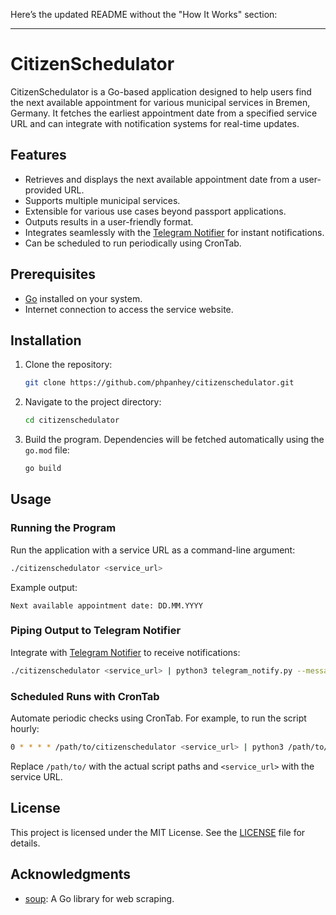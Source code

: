 Here’s the updated README without the "How It Works" section:

---

# CitizenSchedulator

CitizenSchedulator is a Go-based application designed to help users find the next available appointment for various municipal services in Bremen, Germany. It fetches the earliest appointment date from a specified service URL and can integrate with notification systems for real-time updates.

## Features

- Retrieves and displays the next available appointment date from a user-provided URL.
- Supports multiple municipal services.
- Extensible for various use cases beyond passport applications.
- Outputs results in a user-friendly format.
- Integrates seamlessly with the [Telegram Notifier](https://github.com/phpanhey/telegram_notify) for instant notifications.
- Can be scheduled to run periodically using CronTab.

## Prerequisites

- [Go](https://golang.org/dl/) installed on your system.
- Internet connection to access the service website.

## Installation

1. Clone the repository:
   ```bash
   git clone https://github.com/phpanhey/citizenschedulator.git
   ```
2. Navigate to the project directory:
   ```bash
   cd citizenschedulator
   ```
3. Build the program. Dependencies will be fetched automatically using the `go.mod` file:
   ```bash
   go build
   ```

## Usage

### Running the Program
Run the application with a service URL as a command-line argument:
```bash
./citizenschedulator <service_url>
```
Example output:
```
Next available appointment date: DD.MM.YYYY
```

### Piping Output to Telegram Notifier
Integrate with [Telegram Notifier](https://github.com/phpanhey/telegram_notify) to receive notifications:
```bash
./citizenschedulator <service_url> | python3 telegram_notify.py --message "$(cat -)" --telegram_bot_token "<your_bot_token>" --telegram_user_id "<your_user_id>"
```

### Scheduled Runs with CronTab
Automate periodic checks using CronTab. For example, to run the script hourly:
```bash
0 * * * * /path/to/citizenschedulator <service_url> | python3 /path/to/telegram_notify.py --message "$(cat -)" --telegram_bot_token "<your_bot_token>" --telegram_user_id "<your_user_id>"
```
Replace `/path/to/` with the actual script paths and `<service_url>` with the service URL.

## License

This project is licensed under the MIT License. See the [LICENSE](LICENSE) file for details.

## Acknowledgments

- [soup](https://github.com/anaskhan96/soup): A Go library for web scraping.